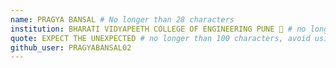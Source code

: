 ```yaml
---
name: PRAGYA BANSAL # No longer than 28 characters
institution: BHARATI VIDYAPEETH COLLEGE OF ENGINEERING PUNE 🚩 # no longer than 58 characters
quote: EXPECT THE UNEXPECTED # no longer than 100 characters, avoid using quotes(") to guarantee the format remains the same.
github_user: PRAGYABANSAL02 
---
```

